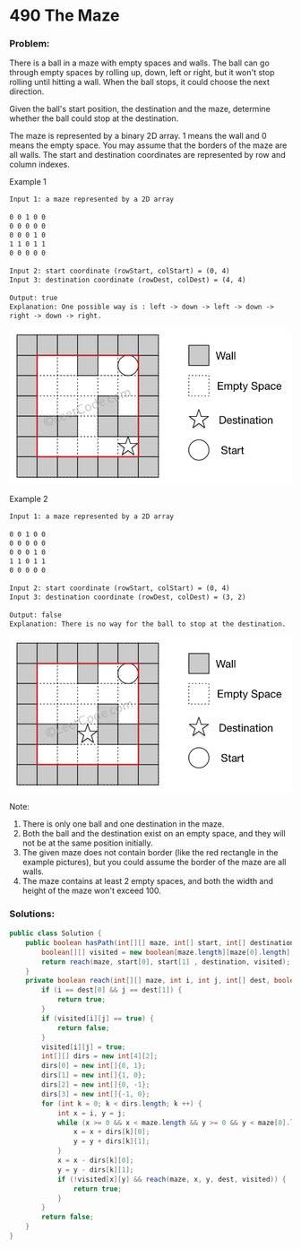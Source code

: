 # 490 The Maze

### Problem:
There is a ball in a maze with empty spaces and walls. The ball can go through empty spaces by rolling up, down, left or right, but it won't stop rolling until hitting a wall. When the ball stops, it could choose the next direction.

Given the ball's start position, the destination and the maze, determine whether the ball could stop at the destination.

The maze is represented by a binary 2D array. 1 means the wall and 0 means the empty space. You may assume that the borders of the maze are all walls. The start and destination coordinates are represented by row and column indexes.

Example 1
```
Input 1: a maze represented by a 2D array

0 0 1 0 0
0 0 0 0 0
0 0 0 1 0
1 1 0 1 1
0 0 0 0 0

Input 2: start coordinate (rowStart, colStart) = (0, 4)
Input 3: destination coordinate (rowDest, colDest) = (4, 4)

Output: true
Explanation: One possible way is : left -> down -> left -> down -> right -> down -> right.
```
![](/assets/maze_1_example_1.png)

Example 2
```
Input 1: a maze represented by a 2D array

0 0 1 0 0
0 0 0 0 0
0 0 0 1 0
1 1 0 1 1
0 0 0 0 0

Input 2: start coordinate (rowStart, colStart) = (0, 4)
Input 3: destination coordinate (rowDest, colDest) = (3, 2)

Output: false
Explanation: There is no way for the ball to stop at the destination.
```
![](/assets/maze_1_example_2.png)

Note:
1. There is only one ball and one destination in the maze.
2. Both the ball and the destination exist on an empty space, and they will not be at the same position initially.
3. The given maze does not contain border (like the red rectangle in the example pictures), but you could assume the border of the maze are all walls.
4. The maze contains at least 2 empty spaces, and both the width and height of the maze won't exceed 100.

### Solutions:


```java
public class Solution {
    public boolean hasPath(int[][] maze, int[] start, int[] destination) {
        boolean[][] visited = new boolean[maze.length][maze[0].length];
        return reach(maze, start[0], start[1] , destination, visited);
    }
    private boolean reach(int[][] maze, int i, int j, int[] dest, boolean[][] visited) {
        if (i == dest[0] && j == dest[1]) {
            return true;
        }
        if (visited[i][j] == true) {
            return false;
        }
        visited[i][j] = true;
        int[][] dirs = new int[4][2];
        dirs[0] = new int[]{0, 1};
        dirs[1] = new int[]{1, 0};
        dirs[2] = new int[]{0, -1};
        dirs[3] = new int[]{-1, 0};
        for (int k = 0; k < dirs.length; k ++) {
            int x = i, y = j;
            while (x >= 0 && x < maze.length && y >= 0 && y < maze[0].length && maze[x][y] == 0) {
                x = x + dirs[k][0];
                y = y + dirs[k][1];
            }
            x = x - dirs[k][0];
            y = y - dirs[k][1];
            if (!visited[x][y] && reach(maze, x, y, dest, visited)) {
                return true;
            }
        }
        return false;
    }
}
```